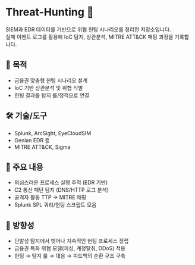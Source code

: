 # Threat-Hunting 🔎
SIEM과 EDR 데이터를 기반으로 위협 헌팅 시나리오를 정리한 저장소입니다.  
실제 이벤트 로그를 활용해 IoC 탐지, 상관분석, MITRE ATT&CK 매핑 과정을 기록합니다.  

## 📌 목적
- 금융권 맞춤형 헌팅 시나리오 설계
- IoC 기반 상관분석 및 위협 식별
- 헌팅 결과를 탐지 룰/정책으로 연결

## 🛠️ 기술/도구
- Splunk, ArcSight, EyeCloudSIM
- Genian EDR 등
- MITRE ATT&CK, Sigma

## 📂 주요 내용
- 의심스러운 프로세스 실행 추적 (EDR 기반)
- C2 통신 패턴 탐지 (DNS/HTTP 로그 분석)
- 공격자 활동 TTP → MITRE 매핑
- Splunk SPL 쿼리/헌팅 스크립트 모음

## 📖 방향성
- 단발성 탐지에서 벗어나 지속적인 헌팅 프로세스 정립
- 금융권 특화 위협 모델(피싱, 계정탈취, DDoS) 적용
- 헌팅 → 탐지 룰 → 대응 → 피드백의 순환 구조 구축
